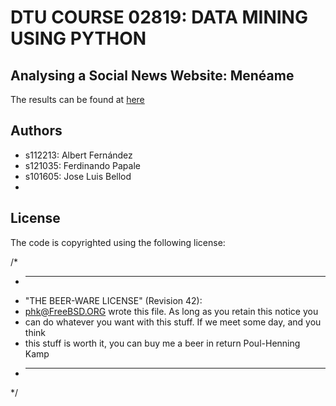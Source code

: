 DTU COURSE 02819: DATA MINING USING PYTHON
===============

Analysing a Social News Website: Menéame
------------

The results can be found at [here](meneapp.appspot.com)

Authors
------

* s112213: Albert Fernández
* s121035: Ferdinando Papale
* s101605: Jose Luis Bellod
* 

License
-------

The code is copyrighted using the following license:

/*
 * ----------------------------------------------------------------------------
 * "THE BEER-WARE LICENSE" (Revision 42):
 * <phk@FreeBSD.ORG> wrote this file. As long as you retain this notice you
 * can do whatever you want with this stuff. If we meet some day, and you think
 * this stuff is worth it, you can buy me a beer in return Poul-Henning Kamp
 * ----------------------------------------------------------------------------
 */

